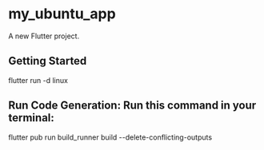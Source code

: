 # my_ubuntu_app

A new Flutter project.

## Getting Started
flutter run -d linux

## Run Code Generation: Run this command in your terminal:
flutter pub run build_runner build --delete-conflicting-outputs